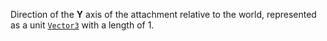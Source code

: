 Direction of the **Y** axis of the attachment relative to the world,
represented as a unit [`Vector3`](https://create.roblox.com/docs/reference/engine/datatypes/Vector3) with a length of 1.